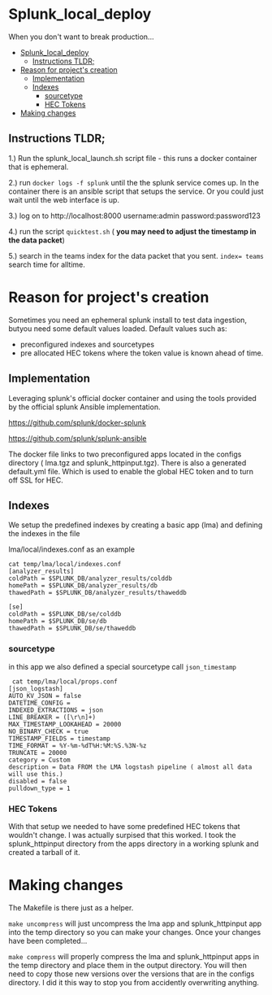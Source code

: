 # Splunk\_local\_deploy
When you don't want to break production...




- [Splunk\_local\_deploy](#splunk--local--deploy)
  * [Instructions TLDR;](#instructions-tldr-)
- [Reason for project's creation](#reason-for-project-s-creation)
  * [Implementation](#implementation)
  * [Indexes](#indexes)
    + [sourcetype](#sourcetype)
    + [HEC Tokens](#hec-tokens)
- [Making changes](#making-changes)


## Instructions TLDR;
1.) Run the splunk\_local\_launch.sh script file - this runs a docker container that is ephemeral.

2.) run `docker logs -f splunk` until the  the splunk service comes up.  In the container there is an ansible script that setups the service.  Or you could just wait until the web interface is up.

3.) log on to http://localhost:8000 username:admin password:password123

4.) run the script `quicktest.sh` ( **you may need to adjust the timestamp in the data packet**)

5.) search in the teams index for the data packet that you sent. `index= teams`  search time for alltime.





# Reason for project's creation
Sometimes you need an ephemeral splunk install to test data ingestion, butyou need some default values loaded.  Default values such as:

* preconfigured indexes and sourcetypes
* pre allocated HEC tokens where the token value is known ahead of time.


## Implementation

Leveraging splunk's official docker container and using the tools provided by the official splunk Ansible implementation.

https://github.com/splunk/docker-splunk

https://github.com/splunk/splunk-ansible


The docker file links to two preconfigured apps located in the configs directory ( lma.tgz and splunk_httpinput.tgz).  There is also a generated default.yml file. Which is used to enable the global HEC token and to turn off SSL for HEC.




## Indexes
We setup the predefined indexes by creating a basic app (lma) and defining the indexes in the file 

lma/local/indexes.conf  as an example

```
cat temp/lma/local/indexes.conf
[analyzer_results]
coldPath = $SPLUNK_DB/analyzer_results/colddb
homePath = $SPLUNK_DB/analyzer_results/db
thawedPath = $SPLUNK_DB/analyzer_results/thaweddb

[se]
coldPath = $SPLUNK_DB/se/colddb
homePath = $SPLUNK_DB/se/db
thawedPath = $SPLUNK_DB/se/thaweddb

```
### sourcetype
in this app we also defined a special sourcetype call `json_timestamp`

```
 cat temp/lma/local/props.conf
[json_logstash]
AUTO_KV_JSON = false
DATETIME_CONFIG =
INDEXED_EXTRACTIONS = json
LINE_BREAKER = ([\r\n]+)
MAX_TIMESTAMP_LOOKAHEAD = 20000
NO_BINARY_CHECK = true
TIMESTAMP_FIELDS = timestamp
TIME_FORMAT = %Y-%m-%dT%H:%M:%S.%3N-%z
TRUNCATE = 20000
category = Custom
description = Data FROM the LMA logstash pipeline ( almost all data will use this.)
disabled = false
pulldown_type = 1

```

### HEC Tokens
With that setup we needed to have some predefined HEC tokens that wouldn't change.
I was actually surpised that this worked.  I took the splunk_httpinput directory from the apps directory in a working splunk and created a tarball of it.  



# Making changes
The Makefile is there just as a helper.  

`make uncompress` will just uncompress the lma app and splunk_httpinput app into the temp directory so you can make your changes.  Once your changes have been completed...

`make compress` will properly compress the lma and splunk_httpinput apps in the temp directory and place them in the output directory.  You will then need to copy those new versions over the versions that are in the configs directory.  I did it this way to stop you from accidently overwriting anything.
